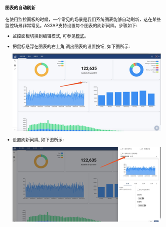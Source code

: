 #### 图表的自动刷新

在使用监控面板的时候，一个常见的场景是我们系统图表能够自动刷新，这在某些监控场景非常常见。AS3AP支持设置每个图表的刷新间隔。步骤如下:

* 监控面板切换到编辑模式, 可参见[模式](dash-mode)。
* 把鼠标悬浮在图表的右上角,调出图表的设置按钮, 如下图所示:
  
  ![abc](autorefresh1.jpg)

* 设置刷新间隔, 如下图所示:

  ![](autorefresh2.jpg)

